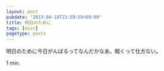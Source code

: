 ```yaml
---
layout: post
pubdate: "2013-04-18T23:59:59+09:00"
title: 明日のために
tags: [misc]
pagetype: posts
---
```

明日のために今日がんばるってなんだかなあ。眠くって仕方ない。

1 min.
